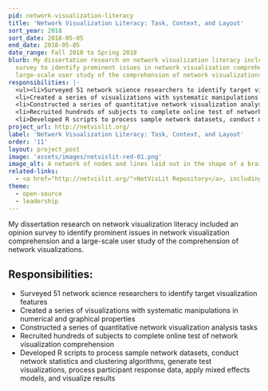 ```yaml
---
pid: network-visualization-literacy
title: 'Network Visualization Literacy: Task, Context, and Layout'
sort_year: 2018
sort_date: 2018-05-05
end_date: 2018-05-05
date_range: Fall 2010 to Spring 2018
blurb: My dissertation research on network visualization literacy included an opinion
  survey to identify prominent issues in network visualization comprehension and a
  large-scale user study of the comprehension of network visualizations.
responsibilities: |-
  <ul><li>Surveyed 51 network science researchers to identify target visualization features</li>
  <li>Created a series of visualizations with systematic manipulations in numerical and graphical properties</li>
  <li>Constructed a series of quantitative network visualization analysis tasks</li>
  <li>Recruited hundreds of subjects to complete online test of network visualization comprehension</li>
  <li>Developed R scripts to process sample network datasets, conduct network statistics and clustering algorithms, generate test visualizations, process participant response data, apply mixed effects models, and visualize results</li></ul>
project_url: http://netvislit.org/
label: 'Network Visualization Literacy: Task, Context, and Layout'
order: '11'
layout: project_post
image: 'assets/images/netvislit-red-01.png'
image_alt: A network of nodes and lines laid out in the shape of a brain.
related-links:
  - <a href="http://netvislit.org/">NetVisLit Repository</a>, including analysis code and presentation slides
theme: 
  - open-source
  - leadership
---
```


My dissertation research on network visualization literacy included an opinion
  survey to identify prominent issues in network visualization comprehension and a
  large-scale user study of the comprehension of network visualizations.

## Responsibilities:

* Surveyed 51 network science researchers to identify target visualization features
* Created a series of visualizations with systematic manipulations in numerical and graphical properties
* Constructed a series of quantitative network visualization analysis tasks
* Recruited hundreds of subjects to complete online test of network visualization comprehension
* Developed R scripts to process sample network datasets, conduct network statistics and clustering algorithms, generate test visualizations, process participant response data, apply mixed effects models, and visualize results